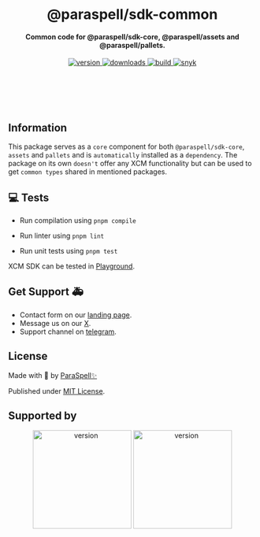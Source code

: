 <br /><br />

<div align="center">
  <h1 align="center">@paraspell/sdk-common</h1>
  <h4 align="center"> Common code for @paraspell/sdk-core, @paraspell/assets and @paraspell/pallets. </h4>
  <p align="center">
    <a href="https://npmjs.com/package/@paraspell/sdk-common">
      <img alt="version" src="https://img.shields.io/npm/v/@paraspell/sdk-common?style=flat-square" />
    </a>
    <a href="https://npmjs.com/package/@paraspell/sdk-common">
      <img alt="downloads" src="https://img.shields.io/npm/dm/@paraspell/sdk-common?style=flat-square" />
    </a>
    <a href="https://github.com/paraspell/xcm-sdk/actions">
      <img alt="build" src="https://github.com/paraspell/xcm-sdk/actions/workflows/release.yml/badge.svg" />
    </a>
    <a href="https://snyk.io/test/github/paraspell/sdk">
      <img alt="snyk" src="https://snyk.io/test/github/paraspell/sdk/badge.svg" />
    </a>
  </p>
</div>

<br /><br />
<br /><br />

## Information

This package serves as a `core` component for both `@paraspell/sdk-core`, `assets` and `pallets` and is `automatically` installed as a `dependency`. The package on its own `doesn't` offer any XCM functionality but can be used to get `common types` shared in mentioned packages.

## 💻 Tests

- Run compilation using `pnpm compile`

- Run linter using `pnpm lint`

- Run unit tests using `pnpm test`

XCM SDK can be tested in [Playground](https://playground.paraspell.xyz/xcm-sdk/xcm-transfer).

## Get Support 🚑

- Contact form on our [landing page](https://paraspell.xyz/#contact-us).
- Message us on our [X](https://x.com/paraspell).
- Support channel on [telegram](https://t.me/paraspell).

## License

Made with 💛 by [ParaSpell✨](https://paraspell.xyz/)

Published under [MIT License](https://github.com/paraspell/xcm-tools/blob/main/packages/sdk-common/LICENSE).

## Supported by

<div align="center">
 <p align="center">
      <img width="200" alt="version" src="https://user-images.githubusercontent.com/55763425/211145923-f7ee2a57-3e63-4b7d-9674-2da9db46b2ee.png" />
      <img width="200" alt="version" src="https://github.com/paraspell/xcm-sdk/assets/55763425/9ed74ebe-9b29-4efd-8e3e-7467ac4caed6" />
 </p>
</div>
